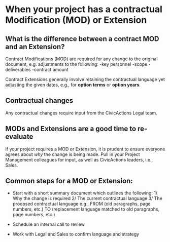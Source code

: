 # When your project has a contractual Modification (MOD) or Extension

## What is the difference between a contract MOD and an Extension?

Contract Modifications (MOD) are required for any change to the original document, e.g. adjustments to the following:
-key personnel
-scope
-deliverables
-contract amount

Contract Extensions generally involve retaining the contractual language yet adjusting the given dates, e.g., for <b>option terms</b> or <b>option years</b>.

## Contractual changes

Any contractual changes require input from the CivicActions Legal team. 

## MODs and Extensions are a good time to re-evaluate

If your project requires a MOD or Extension, it is prudent to ensure everyone agrees about <i>why</i> the change is being made. Pull in your Project Management colleagues for input, as well as CivicActions leaders, i.e., Sales. 

## Common steps for a MOD or Extension:

- Start with a short summary document which outlines the following:
1/ Why the change is required
2/ The current contractual language
3/ The proopsed contractual language
e.g., 
FROM
(old paragraphs, page numbers, etc.)
TO
(replacement language matched to old paragraphs, page numbers, etc.)

- Schedule an internal call to review
- Work with Legal and Sales to confirm language and strategy


